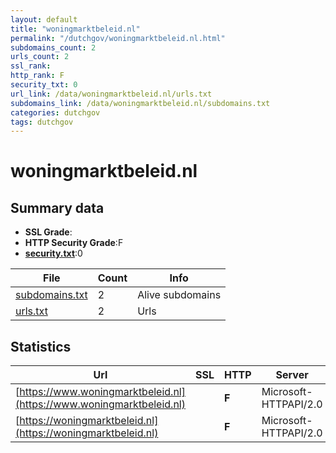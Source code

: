 ```yaml
---
layout: default
title: "woningmarktbeleid.nl"
permalink: "/dutchgov/woningmarktbeleid.nl.html"
subdomains_count: 2
urls_count: 2
ssl_rank: 
http_rank: F
security_txt: 0
url_link: /data/woningmarktbeleid.nl/urls.txt
subdomains_link: /data/woningmarktbeleid.nl/subdomains.txt
categories: dutchgov
tags: dutchgov
---
```



# woningmarktbeleid.nl
## Summary data


 - **SSL Grade**:
 - **HTTP Security Grade**:F
 - **[security.txt](https://www.digitaleoverheid.nl/nieuws/standaard-security-txt-nu-verplicht-voor-overheid/)**:0


| File       | Count | Info |
|------------|-------|------|
|[subdomains.txt](/DutchGovScope/data/woningmarktbeleid.nl/subdomains.txt)|2|Alive subdomains|
|[urls.txt](/DutchGovScope/data/woningmarktbeleid.nl/urls.txt)|2|Urls|


## Statistics


| Url | SSL | HTTP | Server | Cookie | HSTS | CORS | CTO | CSP | XFO | XXP | RP |FP| Tech |Title |
|--------|-------|-------|------|------|------|------|------|------|------|------|------|------|------|------|
|[https://www.woningmarktbeleid.nl](https://www.woningmarktbeleid.nl)| | **F**|Microsoft-HTTPAPI/2.0| | | | | | | | :white_check_mark: | |Microsoft HTTPAPI:2.0|Not Found|
|[https://woningmarktbeleid.nl](https://woningmarktbeleid.nl)| | **F**|Microsoft-HTTPAPI/2.0| | | | | | | | :white_check_mark: | |Microsoft HTTPAPI:2.0|Not Found|


